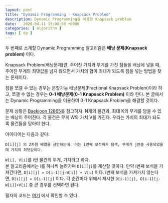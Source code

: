 ```yaml
---
layout: post
title: "Dynamic Programming - Knapsack Problem"
description: Dynamic Programming을 이용한 Knapsack problem
date:   2020-04-11 15:00:00 +0900
categories: [ Algorithm ]
tags: [ dp ]
---
```


두 번째로 소개할 Dynamic Programming 알고리즘은 **배낭 문제(Knapsack problem)** 이다.

Knapsack Problem(배낭문제)란, 주어진 가치와 무게를 가진 짐들을 배낭에 넣을 때, 주어진 무게의 최댓값을 넘지 않으면서 가치의 합이 최대가 되도록 짐을 넣는 방법을 찾는 문제이다. 
<!-- more -->
짐을 쪼갤 수 있는 경우는 분할가능 배낭문제(Fractional Knapsack Problem)이라 하고, 쪼갤 수 없는 경우는 **0-1 배낭문제(0-1 Knapsack Problem)** 이라 한다. 본 글에서는 Dynamic Programming을 이용하여 0-1 Knapsack Problem을 해결할 것이다.

문제 상황은 [Baekjoon 12865][prob]를 참고하자. N개의 물건과, 최대 K의 무게를 담을 수 있는 배낭이 주어진다. 각 물건은 무게 W와 가치 V를 가진다. 우리는 가치의 최대가 되도록 물건들을 담아야 한다.

아이디어는 다음과 같다: 
```
D[i][j] 의 2차원 배열을 선언하는데, 이는 i번째 보석까지 탐색, 무게가 j만큼 사용되었을 때 가치의 최댓값이다.
```

`W[i], V[i]`를 i번 물건의 무게, 가치라고 하자.   
본 알고리즘에서는 i를 하나씩 늘려가며 `D[i][j]`를 계산할 것이다. 만약 i번째 보석을 가져간다면, `D[i][j] = D[i-1][j-W[i]] + V[i]` 이다. i번째 보석을 가져가지 않는다면, `D[i][j] = D[i-1][j]` 이다. 각 순간마다 위에서 제시한 `D[i-1][j], D[i-1][j-W[i]]+V[i]` 중 큰 경우를 선택하면 된다.

필자의 코드는 [여기][my] 에서 확인할 수 있다.

[prob]: https://www.acmicpc.net/problem/12865
[my]: https://yxxshin.github.io/category/baekjoon/Baekjoon-12865/
